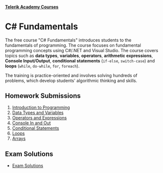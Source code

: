 #### [Telerik Academy Courses](../)

C# Fundamentals
=====================================

The free course "C# Fundamentals" introduces students to the fundamentals of programming. The course focuses on fundamental programming concepts using C#/.NET and Visual Studio. The course covers topics such as **data types**, **variables**, **operators**, **arithmetic expressions**, **Console Input/Output**, **conditional statements** (`if-else`, `switch-case`) and **loops** (`while`, `do-while`, `for`, `foreach`).

The training is practice-oriented and involves solving hundreds of problems, which develop students' algorithmic thinking and skills.

## Homework Submissions
1. [Introduction to Programming](./HOMEWORK/CSharp_01_HW-Introduction_to_Programming)
2. [Data Types and Variables](./HOMEWORK/CSharp_02_HW-Data_Types_and_Variables)
3. [Operators and Expressions](./HOMEWORK/CSharp_03_HW-Operators_and_Expressions)
4. [Console In and Out](./HOMEWORK/CSharp_04_HW-Console_In_and_Out)
5. [Conditional Statements](./HOMEWORK/CSharp_05_HW-Conditional_Statements)
6. [Loops](./HOMEWORK/CSharp_06_HW-Loops)
7. [Arrays](./HOMEWORK/CSharp_07_HW-Arrays)

## Exam Solutions
 - [Exam Solutions](./CSharp_Basics_Exam_10_nov_2016)